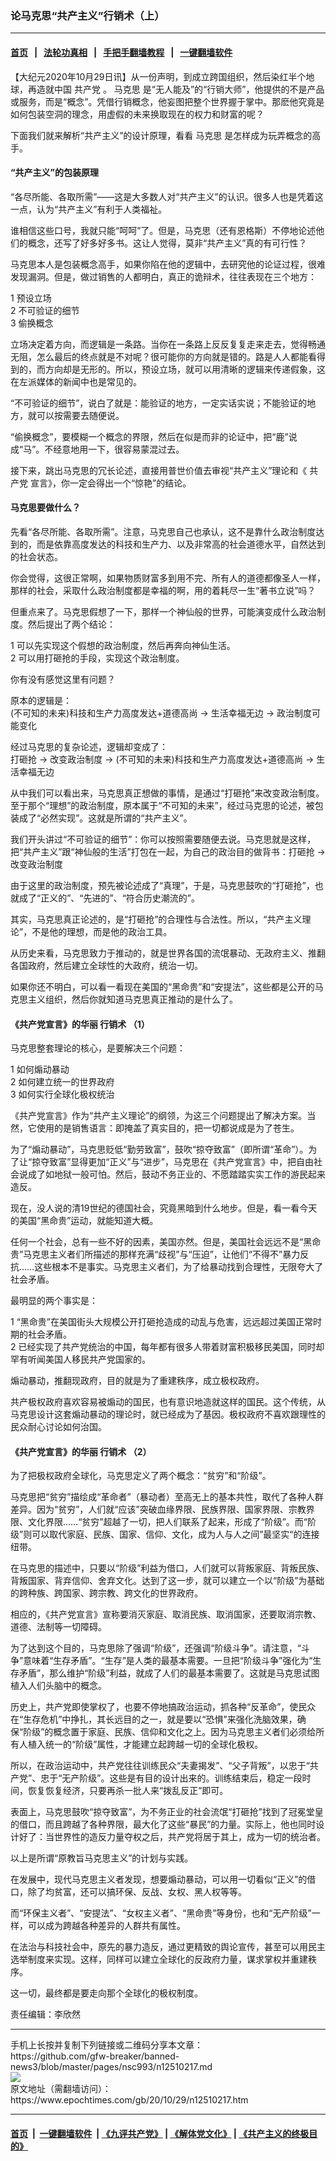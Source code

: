 ### 论马克思“共产主义”行销术（上）
------------------------

#### [首页](https://github.com/gfw-breaker/banned-news3/blob/master/README.md) &nbsp;&nbsp;|&nbsp;&nbsp; [法轮功真相](https://github.com/begood0513/basic/blob/master/README.md)  &nbsp;&nbsp;|&nbsp;&nbsp; [手把手翻墙教程](https://github.com/gfw-breaker/guides/wiki)  &nbsp;&nbsp;|&nbsp;&nbsp; [一键翻墙软件](https://github.com/gfw-breaker/nogfw/blob/master/README.md)  



<div><p>
 【大纪元2020年10月29日讯】从一份声明，到成立跨国组织，然后染红半个地球，再造就中国
 <ok href="https://www.epochtimes.com/gb/tag/%E5%85%B1%E4%BA%A7%E5%85%9A.html">
  共产党
 </ok>
 。
 <ok href="https://www.epochtimes.com/gb/tag/%E9%A9%AC%E5%85%8B%E6%80%9D.html">
  马克思
 </ok>
 是“无人能及”的“行销大师”，他提供的不是产品或服务，而是“概念”。凭借行销概念，他妄图把整个世界握于掌中。那麽他究竟是如何包装空洞的理念，用虚假的未来换取现在的权力和财富的呢？
</p>
<p>
 下面我们就来解析“共产主义”的设计原理，看看
 <ok href="https://www.epochtimes.com/gb/tag/%E9%A9%AC%E5%85%8B%E6%80%9D.html">
  马克思
 </ok>
 是怎样成为玩弄概念的高手。
</p>
<h4>
 “共产主义”的包装原理
</h4>
<p>
 “各尽所能、各取所需”——这是大多数人对“共产主义”的认识。很多人也是凭着这一点，认为“共产主义”有利于人类福祉。
</p>
<p>
 谁相信这些口号，我就只能“呵呵”了。但是，马克思（还有恩格斯）不停地论述他们的概念，还写了好多好多书。这让人觉得，莫非“共产主义”真的有可行性？
</p>
<p>
 马克思本人是包装概念高手，如果你陷在他的逻辑中，去研究他的论证过程，很难发现漏洞。但是，做过销售的人都明白，真正的诡辩术，往往表现在三个地方：
</p>
<p>
 1 预设立场
 <br/>
 2 不可验证的细节
 <br/>
 3 偷换概念
</p>
<p>
 立场决定着方向，而逻辑是一条路。当你在一条路上反反复复走来走去，觉得畅通无阻，怎么最后的终点就是不对呢？很可能你的方向就是错的。路是人人都能看得到的，而方向却是无形的。所以，预设立场，就可以用清晰的逻辑来传递假象，这在左派媒体的新闻中也是常见的。
</p>
<p>
 “不可验证的细节”，说白了就是：能验证的地方，一定实话实说；不能验证的地方，就可以按需要去随便说。
</p>
<p>
 “偷换概念”，要模糊一个概念的界限，然后在似是而非的论证中，把“鹿”说成“马”。不经意地用一下，很容易蒙混过去。
</p>
<p>
 接下来，跳出马克思的冗长论述，直接用普世价值去审视“共产主义”理论和《
 <ok href="https://www.epochtimes.com/gb/tag/%E5%85%B1%E4%BA%A7%E5%85%9A.html">
  共产党
 </ok>
 宣言》，你一定会得出一个“惊艳”的结论。
</p>
<h4>
 马克思要做什么？
</h4>
<p>
 先看“各尽所能、各取所需”。注意，马克思自己也承认，这不是靠什么政治制度达到的，而是依靠高度发达的科技和生产力、以及非常高的社会道德水平，自然达到的社会状态。
</p>
<p>
 你会觉得，这很正常啊，如果物质财富多到用不完、所有人的道德都像圣人一样，那样的社会，采取什么政治制度都是幸福的啊，用的着耗尽一生“著书立说”吗？
</p>
<p>
 但重点来了。马克思假想了一下，那样一个神仙般的世界，可能演变成什么政治制度。然后提出了两个结论：
</p>
<p>
 1 可以先实现这个假想的政治制度，然后再奔向神仙生活。
 <br/>
 2 可以用打砸抢的手段，实现这个政治制度。
</p>
<p>
 你有没有感觉这里有问题？
</p>
<p>
 原本的逻辑是：
 <br/>
 (不可知的未来)科技和生产力高度发达+道德高尚 → 生活幸福无边 → 政治制度可能变化
</p>
<p>
 经过马克思的复杂论述，逻辑却变成了：
 <br/>
 打砸抢 → 改变政治制度 → (不可知的未来)科技和生产力高度发达+道德高尚 → 生活幸福无边
</p>
<p>
 从中我们可以看出来，马克思真正想做的事情，是通过“打砸抢”来改变政治制度。至于那个“理想”的政治制度，原本属于“不可知的未来”，经过马克思的论述，被包装成了“必然实现”。这就是所谓的“共产主义”。
</p>
<p>
 我们开头讲过“不可验证的细节”：你可以按照需要随便去说。马克思就是这样，把“共产主义”跟“神仙般的生活”打包在一起，为自己的政治目的做背书：打砸抢 → 改变政治制度
</p>
<p>
 由于这里的政治制度，预先被论述成了“真理”，于是，马克思鼓吹的“打砸抢”，也就成了“正义的”、“先进的”、“符合历史潮流的”。
</p>
<p>
 其实，马克思真正论述的，是“打砸抢”的合理性与合法性。所以，“共产主义理论”，不是他的理想，而是他的政治工具。
</p>
<p>
 从历史来看，马克思致力于推动的，就是世界各国的流氓暴动、无政府主义、推翻各国政府，然后建立全球性的大政府，统治一切。
</p>
<p>
 如果你还不明白，可以看一看现在美国的“黑命贵”和“安提法”，这些都是公开的马克思主义组织，然后你就知道马克思真正推动的是什么了。
</p>
<h4>
 《共产党宣言》的华丽
 <ok href="https://www.epochtimes.com/gb/tag/%E8%A1%8C%E9%94%80%E6%9C%AF.html">
  行销术
 </ok>
 （1）
</h4>
<p>
 马克思整套理论的核心，是要解决三个问题：
</p>
<p>
 1 如何煽动暴动
 <br/>
 2 如何建立统一的世界政府
 <br/>
 3 如何实行全球化极权统治
</p>
<p>
 《共产党宣言》作为“共产主义理论”的纲领，为这三个问题提出了解决方案。当然，它使用的是销售语言：即掩盖了真实目的，把一切都说成是为了苍生。
</p>
<p>
 为了“煽动暴动”，马克思贬低“勤劳致富”，鼓吹“掠夺致富”（即所谓“革命”）。为了让“掠夺致富”显得更加“正义”与“进步”，马克思在《共产党宣言》中，把自由社会说成了如地狱一般可怕。然后，鼓动不务正业的、不愿踏踏实实工作的游民起来造反。
</p>
<p>
 现在，没人说的清19世纪的德国社会，究竟黑暗到什么地步。但是，看一看今天的美国“黑命贵”运动，就能知道大概。
</p>
<p>
 任何一个社会，总有一些不好的因素，美国亦然。但是，美国社会远远不是“黑命贵”马克思主义者们所描述的那样充满“歧视”与“压迫”，让他们“不得不”暴力反抗……这些根本不是事实。马克思主义者们，为了给暴动找到合理性，无限夸大了社会矛盾。
</p>
<p>
 最明显的两个事实是：
</p>
<p>
 1 “黑命贵”在美国街头大规模公开打砸抢造成的动乱与危害，远远超过美国正常时期的社会矛盾。
 <br/>
 2 已经实现了共产党统治的中国，每年都有很多人带着财富积极移民美国，同时却罕有听闻美国人移民共产党国家的。
</p>
<p>
 煽动暴动，推翻现政府，目的就是为了重建秩序，成立极权政府。
</p>
<p>
 共产极权政府喜欢容易被煽动的国民，也有意识地造就这样的国民。这个传统，从马克思设计这套煽动暴动的理论时，就已经成为了基因。极权政府不喜欢跟理性的民众耐心讨论如何治国。
</p>
<h4>
 《共产党宣言》的华丽
 <ok href="https://www.epochtimes.com/gb/tag/%E8%A1%8C%E9%94%80%E6%9C%AF.html">
  行销术
 </ok>
 （2）
</h4>
<p>
 为了把极权政府全球化，马克思定义了两个概念：“贫穷”和“阶级”。
</p>
<p>
 马克思把“贫穷”描绘成“革命者”（暴动者）至高无上的基本共性，取代了各种人群差异。因为“贫穷”，人们就“应该”突破血缘界限、民族界限、国家界限、宗教界限、文化界限……“贫穷”超越了一切，把人们联系了起来，形成了“阶级”。而“阶级”则可以取代家庭、民族、国家、信仰、文化，成为人与人之间”最坚实“的连接纽带。
</p>
<p>
 在马克思的描述中，只要以“阶级”利益为借口，人们就可以背叛家庭、背叛民族、背叛国家、背弃信仰、舍弃文化。达到了这一步，就可以建立一个以“阶级”为基础的跨种族、跨国家、跨宗教、跨文化的世界政府。
</p>
<p>
 相应的，《共产党宣言》宣称要消灭家庭、取消民族、取消国家，还要取消宗教、道德、法制等一切障碍。
</p>
<p>
 为了达到这个目的，马克思除了强调“阶级”，还强调“阶级斗争”。请注意，“斗争”意味着“生存矛盾”。“生存”是人类的最基本需要。一旦把“阶级斗争”强化为“生存矛盾”，那么维护“阶级”利益，就成了人们的最基本需要了。这就是马克思试图植入人们头脑中的概念。
</p>
<p>
 历史上，共产党即使掌权了，也要不停地搞政治运动，抓各种“反革命”，使民众在“生存危机”中挣扎，其长远目的之一，就是要以“恐惧”来强化洗脑效果，确保“阶级”的概念置于家庭、民族、信仰和文化之上。因为马克思主义者们必须给所有人植入统一的“阶级”属性，才能建立起跨越一切的全球化极权。
</p>
<p>
 所以，在政治运动中，共产党往往训练民众“夫妻揭发”、“父子背叛”，以忠于“共产党”、忠于“无产阶级”。这些是有目的设计出来的。训练结束后，稳定一段时间，恢复恢复经济，只要再杀一批人来“拨乱反正”即可。
</p>
<p>
 表面上，马克思鼓吹“掠夺致富”，为不务正业的社会流氓“打砸抢”找到了冠冕堂皇的借口，而且跨越了各种界限，最大化了这些“暴民”的力量。实际上，他也同时设计好了：当世界性的造反力量夺权之后，共产党将居于其上，成为一切的统治者。
</p>
<p>
 以上是所谓“原教旨马克思主义”的计划与实践。
</p>
<p>
 在发展中，现代马克思主义者发现，想要煽动暴动，可以用一切看似“正义”的借口，除了均贫富，还可以搞环保、反战、女权、黑人权等等。
</p>
<p>
 而“环保主义者”、“安提法”、“女权主义者”、“黑命贵”等身份，也和“无产阶级”一样，可以成为跨越各种差异的人群共有属性。
</p>
<p>
 在法治与科技社会中，原先的暴力造反，通过更精致的舆论宣传，甚至可以用民主选举制度来实现。这样，同样可以建立全球化的反政府力量，谋求掌权并重建秩序。
</p>
<p>
 这一切，最终都是要走向那个全球化的极权制度。
</p>
<p>
 责任编辑：李欣然
</p>
</div>
<hr/>
手机上长按并复制下列链接或二维码分享本文章：<br/>
https://github.com/gfw-breaker/banned-news3/blob/master/pages/nsc993/n12510217.md <br/>
<a href='https://github.com/gfw-breaker/banned-news3/blob/master/pages/nsc993/n12510217.md'><img src='https://github.com/gfw-breaker/banned-news3/blob/master/pages/nsc993/n12510217.md.png'/></a> <br/>
原文地址（需翻墙访问）：https://www.epochtimes.com/gb/20/10/29/n12510217.htm


------------------------
#### [首页](https://github.com/gfw-breaker/banned-news3/blob/master/README.md) &nbsp;|&nbsp; [一键翻墙软件](https://github.com/gfw-breaker/nogfw/blob/master/README.md) &nbsp;| [《九评共产党》](https://github.com/gfw-breaker/9ping.md/blob/master/README.md#九评之一评共产党是什么) | [《解体党文化》](https://github.com/gfw-breaker/jtdwh.md/blob/master/README.md) | [《共产主义的终极目的》](https://github.com/gfw-breaker/gczydzjmd.md/blob/master/README.md)


<img src='http://gfw-breaker.win/banned-news3/pages/nsc993/n12510217.md' width='0px' height='0px'/>